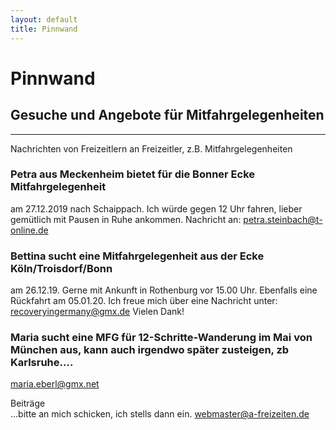 ```yaml
---
layout: default
title: Pinnwand
---
```

# Pinnwand

## Gesuche und Angebote für Mitfahrgelegenheiten

-----------------------------------------------------------------------

Nachrichten von Freizeitlern an Freizeitler, z.B.
Mitfahrgelegenheiten

### Petra aus Meckenheim bietet für die Bonner Ecke Mitfahrgelegenheit 
am 27.12.2019 nach Schaippach. Ich würde gegen 12 Uhr fahren, lieber gemütlich mit Pausen
in Ruhe ankommen. Nachricht an: <petra.steinbach@t-online.de>

### Bettina sucht eine Mitfahrgelegenheit aus der Ecke Köln/Troisdorf/Bonn
am 26.12.19. Gerne mit Ankunft in Rothenburg vor 15.00 Uhr. Ebenfalls eine Rückfahrt am 05.01.20. Ich freue mich über eine Nachricht unter: <recoveryingermany@gmx.de> Vielen Dank!


### Maria sucht eine MFG für 12-Schritte-Wanderung im Mai von München aus, kann auch irgendwo später zusteigen, zb Karlsruhe….

<maria.eberl@gmx.net>


Beiträge<br>
...bitte an mich schicken, ich stells dann ein.
<webmaster@a-freizeiten.de>

